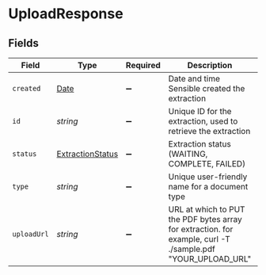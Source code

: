 # UploadResponse


## Fields

| Field                                                                                                                                                                                                                                                                                        | Type                                                                                                                                                                                                                                                                                         | Required                                                                                                                                                                                                                                                                                     | Description                                                                                                                                                                                                                                                                                  | Example                                                                                                                                                                                                                                                                                      |
| -------------------------------------------------------------------------------------------------------------------------------------------------------------------------------------------------------------------------------------------------------------------------------------------- | -------------------------------------------------------------------------------------------------------------------------------------------------------------------------------------------------------------------------------------------------------------------------------------------- | -------------------------------------------------------------------------------------------------------------------------------------------------------------------------------------------------------------------------------------------------------------------------------------------- | -------------------------------------------------------------------------------------------------------------------------------------------------------------------------------------------------------------------------------------------------------------------------------------------- | -------------------------------------------------------------------------------------------------------------------------------------------------------------------------------------------------------------------------------------------------------------------------------------------- |
| `created`                                                                                                                                                                                                                                                                                    | [Date](https://developer.mozilla.org/en-US/docs/Web/JavaScript/Reference/Global_Objects/Date)                                                                                                                                                                                                | :heavy_minus_sign:                                                                                                                                                                                                                                                                           | Date and time Sensible created the extraction                                                                                                                                                                                                                                                | 2022-10-31T16:27:53.433                                                                                                                                                                                                                                                                      |
| `id`                                                                                                                                                                                                                                                                                         | *string*                                                                                                                                                                                                                                                                                     | :heavy_minus_sign:                                                                                                                                                                                                                                                                           | Unique ID for the extraction, used to retrieve the extraction                                                                                                                                                                                                                                | 246a6f60-0e5b-11eb-b720-295a6fba723e                                                                                                                                                                                                                                                         |
| `status`                                                                                                                                                                                                                                                                                     | [ExtractionStatus](../../models/shared/extractionstatus.md)                                                                                                                                                                                                                                  | :heavy_minus_sign:                                                                                                                                                                                                                                                                           | Extraction status (WAITING, COMPLETE, FAILED)                                                                                                                                                                                                                                                | COMPLETE                                                                                                                                                                                                                                                                                     |
| `type`                                                                                                                                                                                                                                                                                       | *string*                                                                                                                                                                                                                                                                                     | :heavy_minus_sign:                                                                                                                                                                                                                                                                           | Unique user-friendly name for a document type                                                                                                                                                                                                                                                | auto_insurance_quotes_all_carriers                                                                                                                                                                                                                                                           |
| `uploadUrl`                                                                                                                                                                                                                                                                                  | *string*                                                                                                                                                                                                                                                                                     | :heavy_minus_sign:                                                                                                                                                                                                                                                                           | URL at which to PUT the PDF bytes array for extraction. for example, curl -T ./sample.pdf "YOUR_UPLOAD_URL"                                                                                                                                                                                  | https://sensible-so-utility-bucket-prod-us-west-2.s3.us-west-2.amazonaws.com/EXTRACTION_UPLOAD/sensible/fc3484c5-3f35-4129-bb29-0ad1291ee9f8/EXTRACTION/14d82783-c12b-4e70-b0ae-ca1ce35a9836.pdf?AWSAccessKeyId=REDACTED&Expires=1623861476&Signature=REDACTED&x-amz-security-token=REDACTED |